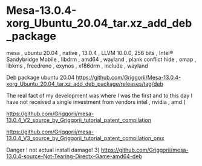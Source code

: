 # Mesa-13.0.4-xorg_Ubuntu_20.04_tar.xz_add_deb_package
mesa , ubuntu 20.04 , native , 13.0.4 , LLVM 10.0.0, 256 bits , Intel® Sandybridge Mobile , libdrm , amd64 , wayland , plank conflict hide , omap , libkms , freedreno , exynos , xf86drm , include , wayland

Deb package ubuntu 20.04 https://github.com/Griggorii/Mesa-13.0.4-xorg_Ubuntu_20.04_tar.xz_add_deb_package/releases/tag/deb

The real fact of my development was where I was the first and to this day I have not received a single investment from vendors intel , nvidia , amd (

https://github.com/Griggorii/mesa-13.0.4_V2_source_by_Griggorii_tutorial_patent_compilation

https://github.com/Griggorii/mesa-13.0.4_V3_source_by_Griggorii_tutorial_patent_compilation_omx

Danger ! not actual install damage! 3) https://github.com/Griggorii/mesa-13.0.4-source-Not-Tearing-Directx-Game-amd64-deb
